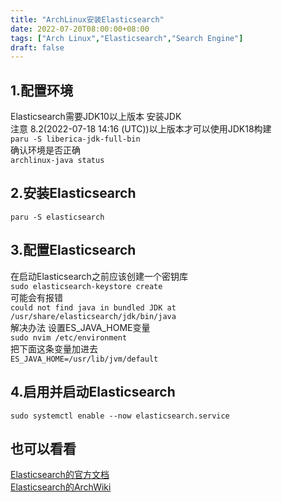 ```yaml
---
title: "ArchLinux安装Elasticsearch"
date: 2022-07-20T08:00:00+08:00
tags: ["Arch Linux","Elasticsearch","Search Engine"]
draft: false
---
```


## 1.配置环境

Elasticsearch需要JDK10以上版本 安装JDK  
注意 8.2(2022-07-18 14:16 (UTC))以上版本才可以使用JDK18构建  
`paru -S liberica-jdk-full-bin`  
确认环境是否正确  
`archlinux-java status`

## 2.安装Elasticsearch

`paru -S elasticsearch`

## 3.配置Elasticsearch

在启动Elasticsearch之前应该创建一个密钥库  
`sudo elasticsearch-keystore create`  
可能会有报错  
`could not find java in bundled JDK at /usr/share/elasticsearch/jdk/bin/java`  
解决办法 设置ES_JAVA_HOME变量  
`sudo nvim /etc/environment`  
把下面这条变量加进去  
`ES_JAVA_HOME=/usr/lib/jvm/default`

## 4.启用并启动Elasticsearch

`sudo systemctl enable --now elasticsearch.service`

## 也可以看看

[Elasticsearch的官方文档](https://www.elastic.co/guide/index.html)  
[Elasticsearch的ArchWiki](https://wiki.archlinux.org/title/Elasticsearch)